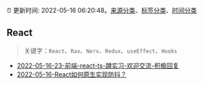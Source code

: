 :alarm_clock: 更新时间: 2022-05-16 06:20:48。[来源分类](../README.md)、[标签分类](../TAGS.md)、[时间分类](../TIMELINE.md)

## React


> 关键字：`React`、`Rax`、`Nerv`、`Redux`、`useEffect`、`Hooks`



- [2022-05-16-23-前端-react-ts-蹲实习-欢迎交流-积极回复](https://www.v2ex.com/t/853149) 
- [2022-05-16-React如何原生实现防抖？](https://toutiao.io/k/xskb2m7) 
